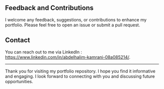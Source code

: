 ## Feedback and Contributions

I welcome any feedback, suggestions, or contributions to enhance my portfolio. Please feel free to open an issue or submit a pull request.

## Contact

You can reach out to me via LinkedIn : https://www.linkedin.com/in/abdelhalim-kamrani-08a085214/.

---

Thank you for visiting my portfolio repository. I hope you find it informative and engaging. I look forward to connecting with you and discussing future opportunities.
